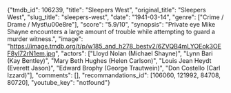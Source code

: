{"tmdb_id": 106239, "title": "Sleepers West", "original_title": "Sleepers West", "slug_title": "sleepers-west", "date": "1941-03-14", "genre": ["Crime / Drame / Myst\u00e8re"], "score": "5.9/10", "synopsis": "Private eye Mike Shayne encounters a large amount of trouble while attempting to guard a murder witness.", "image": "https://image.tmdb.org/t/p/w185_and_h278_bestv2/6ZVQB4mLYOEok3OEF8yl72rN1em.jpg", "actors": ["Lloyd Nolan (Michael Shayne)", "Lynn Bari (Kay Bentley)", "Mary Beth Hughes (Helen Carlson)", "Louis Jean Heydt (Everett Jason)", "Edward Brophy (George Trautwein)", "Don Costello (Carl Izzard)"], "comments": [], "recommandations_id": [106060, 121992, 84708, 80720], "youtube_key": "notfound"}